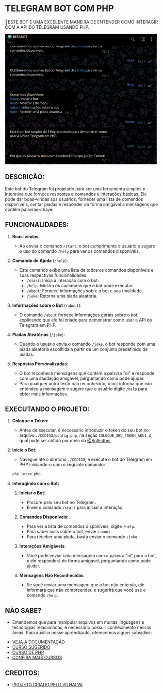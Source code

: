 # TELEGRAM BOT COM PHP
🤤ESTE BOT É UMA EXCELENTE MANEIRA DE ENTENDER COMO INTERAGIR COM A API DO TELEGRAM USANDO PHP.

<img src="FOTO.png" align="center" width="500"> <br>

## DESCRIÇÃO:
Este bot do Telegram foi projetado para ser uma ferramenta simples e interativa que fornece respostas a comandos e interações básicas. Ele pode dar boas-vindas aos usuários, fornecer uma lista de comandos disponíveis, contar piadas e responder de forma amigável a mensagens que contêm palavras-chave. 

## FUNCIONALIDADES:
1. **Boas-vindas**: 
   - Ao enviar o comando `/start`, o bot cumprimenta o usuário e sugere o uso do comando `/help` para ver os comandos disponíveis.

2. **Comando de Ajuda** (`/help`):
   - Este comando exibe uma lista de todos os comandos disponíveis e suas respectivas funcionalidades:
     - `/start`: Inicia a interação com o bot.
     - `/help`: Mostra os comandos que o bot pode executar.
     - `/about`: Fornece informações sobre o bot e sua finalidade.
     - `/joke`: Retorna uma piada aleatória.

3. **Informações sobre o Bot** (`/about`):
   - O comando `/about` fornece informações gerais sobre o bot, explicando que ele foi criado para demonstrar como usar a API do Telegram em PHP.

4. **Piadas Aleatórias** (`/joke`):
   - Quando o usuário envia o comando `/joke`, o bot responde com uma piada aleatória escolhida a partir de um conjunto predefinido de piadas.

5. **Respostas Personalizadas**:
   - O bot reconhece mensagens que contêm a palavra "oi" e responde com uma saudação amigável, perguntando como pode ajudar.
   - Para qualquer outro texto não reconhecido, o bot informa que não entendeu a mensagem e sugere que o usuário digite `/help` para obter mais informações.

## EXECUTANDO O PROJETO:
1. **Coloque o Token:**
   - Antes de executar, é necessário introduzir o token do seu bot no arquivo `./CODIGO/config.php`, na seção `COLOQUE_SEU_TOKEN_AQUI`, o qual pode ser obtido por meio do [@BotFather](https://t.me/BotFather). 

2. **Inicie o Bot:**
   - Navegue até o diretório `./CODIGO`, e execute o bot do Telegram em PHP iniciando-o com o seguinte comando:
   ```bash
   php index.php
   ```

3. **Interagindo com o Bot:**
   1. **Iniciar o Bot**:
      - Procure pelo seu bot no Telegram.
      - Envie o comando `/start` para iniciar a interação.

   2. **Comandos Disponíveis**:
      - Para ver a lista de comandos disponíveis, digite `/help`.
      - Para saber mais sobre o bot, envie `/about`.
      - Para receber uma piada, basta enviar o comando `/joke`.

   3. **Interações Amigáveis**:
      - Você pode enviar uma mensagem com a palavra "oi" para o bot, e ele responderá de forma amigável, perguntando como pode ajudar.

   4. **Mensagens Não Reconhecidas**:
      - Se você enviar uma mensagem que o bot não entenda, ele informará que não compreendeu e sugerirá que você use o comando `/help`.

## NÃO SABE?
- Entendemos que para manipular arquivos em muitas linguagens e tecnologias relacionadas, é necessário possuir conhecimento nessas áreas. Para auxiliar nesse aprendizado, oferecemos alguns subsidios:
* [VEJA A DOCUMENTAÇÃO](https://core.telegram.org/bots/api)
* [CURSO SUGERIDO](https://github.com/VILHALVA/CURSO-DE-TELEBOT)
* [CURSO DE PHP](https://github.com/VILHALVA/CURSO-DE-PHP)
* [CONFIRA MAIS CURSOS](https://github.com/VILHALVA?tab=repositories&q=+topic:CURSO)

## CREDITOS:
- [PROJETO CRIADO PELO VILHALVA](https://github.com/VILHALVA)
